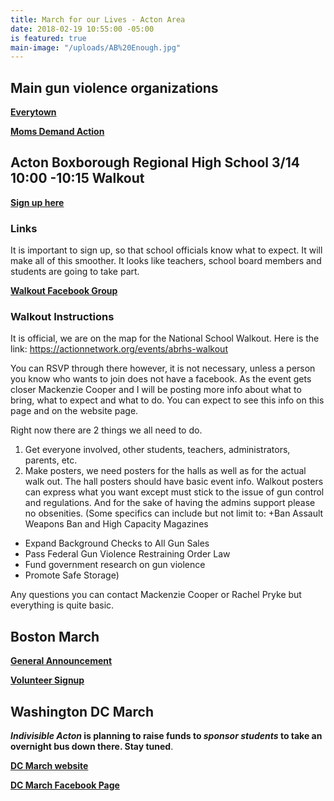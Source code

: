 ```yaml
---
title: March for our Lives - Acton Area
date: 2018-02-19 10:55:00 -05:00
is featured: true
main-image: "/uploads/AB%20Enough.jpg"
---
```


## Main gun violence organizations
[**Everytown**](http://everytown.org/)

[**Moms Demand Action**](https://momsdemandaction.org/)

## Acton Boxborough Regional High School 3/14 10:00 -10:15 Walkout

[**Sign up here**](https://actionnetwork.org/events/abrhs-walkout)

### Links
It is important to sign up, so that school officials know what to expect. It will make all of this smoother. It looks like teachers, school board members and students are going to take part.

[**Walkout Facebook Group**](https://www.facebook.com/groups/169793903805492)

### Walkout Instructions
It is official, we are on the map for the National School Walkout. Here is the link: https://actionnetwork.org/events/abrhs-walkout

You can RSVP through there however, it is not necessary, unless a person you know who wants to join does not have a facebook. As the event gets closer Mackenzie Cooper and I will be posting more info about what to bring, what to expect and what to do. You can expect to see this info on this page and on the website page.

Right now there are 2 things we all need to do.

1) Get everyone involved, other students, teachers, administrators, parents, etc.
2) Make posters, we need posters for the halls as well as for the actual walk out. The hall posters should have basic event info. Walkout posters can express what you want except must stick to the issue of gun control and regulations. And for the sake of having the admins support please no obsenities. (Some specifics can include but not limit to: 
+Ban Assault Weapons Ban and High Capacity Magazines
+ Expand Background Checks to All Gun Sales
+ Pass Federal Gun Violence Restraining Order Law
+ Fund government research on gun violence
+ Promote Safe Storage)

Any questions you can contact Mackenzie Cooper or Rachel Pryke but everything is quite basic.

## Boston March
[**General Announcement**](https://www.facebook.com/events/1607397545975790/)

[**Volunteer Signup**](https://actionnetwork.org/events/abrhs-walkout)

## Washington DC March
***Indivisible Acton* is planning to raise funds to *sponsor students* to take an overnight bus down there. Stay tuned**.

[**DC March website**](https://www.marchforourlives.com)

[**DC March Facebook Page**](https://www.facebook.com/events/328400457654324/)

